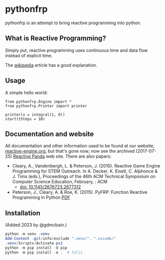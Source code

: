 # pythonfrp

pythonfrp is an attempt to bring reactive programming into python.

## What is Reactive Programming?

Simply put, reactive programming uses continuous time and data flow instead of explicit time.

The [wikipedia](http://en.wikipedia.org/wiki/Reactive_programming) article has a good explanation.

## Usage

A simple hello world:

    from pythonfrp.Engine import *
    from pythonfrp.Printer import printer

    printer(x = integral(1, 0))
    start(tSteps = 10)

## Documentation and website

All documentation and other information used to be found at our website, [reactive-engine.org](http://www.reactive-engine.org), but that's gone now; now see the archived (2017-07-25) [Reactive Panda](https://web.archive.org/web/20170725062950/http://wiki.western.edu/mcis/index.php?title=Reactive_Panda_Web_Site) web site. There are also papers:

- Cleary, A., Vandenbergh, L. & Peterson, J. (2015). Reactive Game Engine Programming for STEM Outreach. In A. Decker, K. Eiselt, C. Alphonce & J. Tims (eds.), Proceedings of the 46th ACM Technical Symposium on Computer Science Education, February, : ACM
  - [doi: 10.1145/2676723.2677312](https://doi.org/10.1145/2676723.2677312)
- Peterson, J., Cleary, A. & Roe, K. (2015). PyFRP: Function Reactive Programming in Python
  [PDF](http://www.cs.jhu.edu/~roe/pyfrp-function-reactive.pdf)

## Installation

(Added 2023 by @gdmcbain.)

```PowerShell
python -m venv .venv
Add-Content .git/info/exclude ".venv/", ".vscode/"
.venv/Scripts/Activate.ps1
python -m pip install -U pip
python -m pip install -e .  # falis
```
